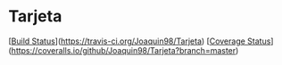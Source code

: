 # Tarjeta
[[Build Status](https://travis-ci.org/Joaquin98/Tarjeta.png?branch=master)](https://travis-ci.org/Joaquin98/Tarjeta)
[[Coverage Status](https://coveralls.io/repos/github/Joaquin98/Tarjeta/badge.svg?branch=master)](https://coveralls.io/github/Joaquin98/Tarjeta?branch=master)
